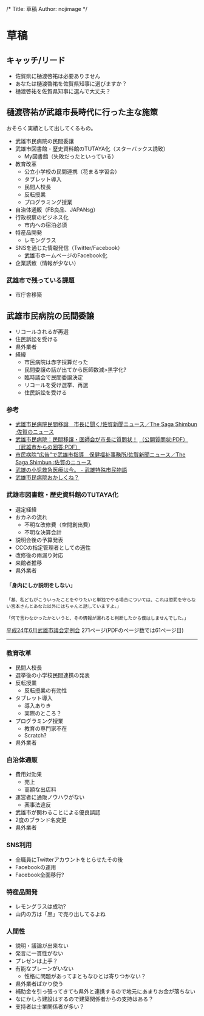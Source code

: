 /*
Title: 草稿
Author: nojimage
*/

# 草稿

## キャッチ/リード

- 佐賀県に樋渡啓祐は必要ありません
- あなたは樋渡啓祐を佐賀県知事に選びますか？
- 樋渡啓祐を佐賀県知事に選んで大丈夫？

## 樋渡啓祐が武雄市長時代に行った主な施策

おそらく実績として出してくるもの。

- 武雄市民病院の民間委譲
- 武雄市図書館・歴史資料館のTUTAYA化（スターバックス誘致）
  - My図書館（失敗だったといっている）
- 教育改革
  - 公立小学校の民間連携（花まる学習会）
  - タブレット導入
  - 民間人校長
  - 反転授業
  - プログラミング授業
- 自治体通販（FB良品、JAPANsg）
- 行政視察のビジネス化
  - 市内への宿泊必須
- 特産品開発
  - レモングラス
- SNSを通じた情報発信（Twitter/Facebook）
  - 武雄市ホームページのFacebook化
- 企業誘致（情報が少ない）

### 武雄市で残っている課題

- 市庁舎移築

## 武雄市民病院の民間委譲

- リコールされるが再選
- 住民訴訟を受ける
- 県外業者
- 経緯
  - 市民病院は赤字採算だった
  - 民間委譲の話が出てから医師数減>黒字化?
  - 臨時議会で民間委譲決定
  - リコールを受け選挙、再選
  - 住民訴訟を受ける

### 参考
- [武雄市民病院民間移譲　市長に聞く/佐賀新聞ニュース／The Saga Shimbun :佐賀のニュース](http://www1.saga-s.co.jp/news/saga.0.927046.article.html)
- [武雄市民病院：民間移譲・医師会が市長に質問状！](http://fukuoka-seikei.com/08-0702-f1.htm)
  [（公開質問状:PDF）](http://www.city.takeo.lg.jp/dbps_data/_material_/localhost/images/kakuka/zaisei/kaitou.pdf)
  [（武雄市からの回答:PDF）](http://www.city.takeo.lg.jp/dbps_data/_material_/localhost/images/kakuka/zaisei/kaitou.pdf "http://www.city.takeo.lg.jp/dbps_data/_material_/localhost/images/kakuka/zaisei/kaitou.pdf")
- [市民病院“広告”で武雄市指導　保健福祉事務所/佐賀新聞ニュース／The Saga Shimbun :佐賀のニュース](http://www1.saga-s.co.jp/news/saga.0.1051767.article.html)
- [武雄の小児救急医療は今。 - 武雄特殊市民物語](http://pochipochi1111.hatenablog.com/entry/2014/04/10/090923)
- [武雄市民病院おかしくね？](http://mimizun.com/log/2ch/hosp/1219851234/)


### 武雄市図書館・歴史資料館のTUTAYA化

- 選定経緯
- おカネの流れ
  - 不明な改修費（空間創出費）
  - 不明な決算会計
- 説明会後の予算発表
- CCCの指定管理者としての適性
- 改修後の雨漏り対応
- 来館者推移
- 県外業者


#### 「身内にしか説明をしない」
    「基、私どもがこういったことをやりたいと単独でやる場合については、これは懲罰を守らない宮本さんとあなた以外にはちゃんと話していますよ。」

    「何で言わなかったかというと、その情報が漏れると判断したから僕はしませんでした。」

[平成24年6月武雄市議会定例会](http://www.city.takeo.lg.jp/shisei/shigikai/201206/20120613.pdf) 271ページ(PDFのページ数では61ページ目)

----

### 教育改革

- 民間人校長
- 選挙後の小学校民間連携の発表
- 反転授業
  - 反転授業の有効性
- タブレット導入
  - 導入ありき
  - 実際のところ？
- プログラミング授業
  - 教育の専門家不在
  - Scratch?
- 県外業者

### 自治体通販

- 費用対効果
  - 売上
  - 高額な出店料
- 運営者に通販ノウハウがない
  - 薬事法違反
- 武雄市が関わることによる優良誤認
- 2度のブランド名変更
- 県外業者


### SNS利用

- 全職員にTwitterアカウントをとらせたその後
- Facebookの運用
- Facebook全面移行?

### 特産品開発

- レモングラスは成功?
- 山内の方は「黒」で売り出してるよね


### 人間性

- 説明・議論が出来ない
- 発言に一貫性がない
- プレゼンは上手？
- 有能なブレーンがいない
  - 性格に問題があってまともなひとは寄りつかない？
- 県外業者ばかり使う
- 補助金を引っ張ってきても県外と連携するので地元にあまりお金が落ちない
- なにかしら建設はするので建築関係者からの支持はある？
- 支持者は士業関係者が多い？

